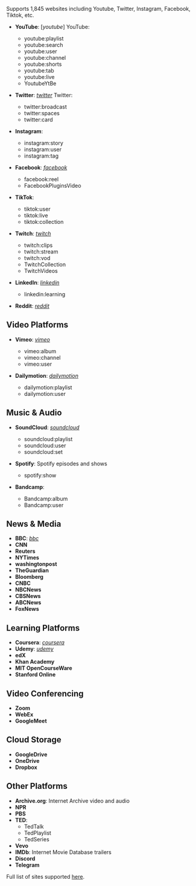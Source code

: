 Supports 1,845 websites including Youtube, Twitter, Instagram, Facebook, Tiktok, etc. 

 - **YouTube**: [*youtube*] YouTube:
   - youtube:playlist
   - youtube:search
   - youtube:user
   - youtube:channel
   - youtube:shorts
   - youtube:tab
   - youtube:live
   - YoutubeYtBe

 - **Twitter**: [*twitter*](## "netrc machine") Twitter:
   - twitter:broadcast
   - twitter:spaces
   - twitter:card

 - **Instagram**:
   - instagram:story
   - instagram:user
   - instagram:tag

 - **Facebook**: [*facebook*](## "netrc machine")
   - facebook:reel
   - FacebookPluginsVideo

 - **TikTok**:
   - tiktok:user
   - tiktok:live
   - tiktok:collection

 - **Twitch**: [*twitch*](## "netrc machine")
   - twitch:clips
   - twitch:stream
   - twitch:vod
   - TwitchCollection
   - TwitchVideos

 - **LinkedIn**: [*linkedin*](## "netrc machine")
   - linkedin:learning

 - **Reddit**: [*reddit*](## "netrc machine")

## Video Platforms
 - **Vimeo**: [*vimeo*](## "netrc machine")
   - vimeo:album
   - vimeo:channel
   - vimeo:user

 - **Dailymotion**: [*dailymotion*](## "netrc machine")
   - dailymotion:playlist
   - dailymotion:user

## Music & Audio
 - **SoundCloud**: [*soundcloud*](## "netrc machine")
   - soundcloud:playlist
   - soundcloud:user
   - soundcloud:set

 - **Spotify**: Spotify episodes and shows
   - spotify:show

 - **Bandcamp**:
   - Bandcamp:album
   - Bandcamp:user

## News & Media
 - **BBC**: [*bbc*](## "netrc machine")
 - **CNN**
 - **Reuters**
 - **NYTimes**
 - **washingtonpost**
 - **TheGuardian**
 - **Bloomberg**
 - **CNBC**
 - **NBCNews**
 - **CBSNews**
 - **ABCNews**
 - **FoxNews**

## Learning Platforms
 - **Coursera**: [*coursera*](## "netrc machine")
 - **Udemy**: [*udemy*](## "netrc machine")
 - **edX**
 - **Khan Academy**
 - **MIT OpenCourseWare**
 - **Stanford Online**

## Video Conferencing
 - **Zoom**
 - **WebEx**
 - **GoogleMeet**

## Cloud Storage
 - **GoogleDrive**
 - **OneDrive**
 - **Dropbox**

## Other Platforms
 - **Archive.org**: Internet Archive video and audio
 - **NPR**
 - **PBS**
 - **TED**:
   - TedTalk
   - TedPlaylist
   - TedSeries
 - **Vevo**
 - **IMDb**: Internet Movie Database trailers
 - **Discord**
 - **Telegram**

 Full list of sites supported [here](https://github.com/yt-dlp/yt-dlp/blob/master/supportedsites.md).